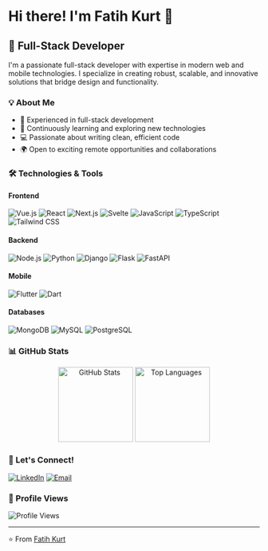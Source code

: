 # Hi there! I'm Fatih Kurt 👋

## 🚀 Full-Stack Developer

I'm a passionate full-stack developer with expertise in modern web and mobile technologies. I specialize in creating robust, scalable, and innovative solutions that bridge design and functionality.

### 💡 About Me
- 🔭 Experienced in full-stack development
- 🌱 Continuously learning and exploring new technologies
- 💻 Passionate about writing clean, efficient code
- 🌍 Open to exciting remote opportunities and collaborations

### 🛠️ Technologies & Tools

#### Frontend
![Vue.js](https://img.shields.io/badge/Vue.js-35495E?style=for-the-badge&logo=vue.js&logoColor=4FC08D)
![React](https://img.shields.io/badge/React-20232A?style=for-the-badge&logo=react&logoColor=61DAFB)
![Next.js](https://img.shields.io/badge/Next.js-000000?style=for-the-badge&logo=nextdotjs&logoColor=white)
![Svelte](https://img.shields.io/badge/Svelte-4A4A55?style=for-the-badge&logo=svelte&logoColor=FF3E00)
![JavaScript](https://img.shields.io/badge/JavaScript-F7DF1E?style=for-the-badge&logo=javascript&logoColor=black)
![TypeScript](https://img.shields.io/badge/TypeScript-007ACC?style=for-the-badge&logo=typescript&logoColor=white)
![Tailwind CSS](https://img.shields.io/badge/Tailwind_CSS-38B2AC?style=for-the-badge&logo=tailwind-css&logoColor=white)

#### Backend
![Node.js](https://img.shields.io/badge/Node.js-43853D?style=for-the-badge&logo=node.js&logoColor=white)
![Python](https://img.shields.io/badge/Python-3776AB?style=for-the-badge&logo=python&logoColor=white)
![Django](https://img.shields.io/badge/Django-092E20?style=for-the-badge&logo=django&logoColor=white)
![Flask](https://img.shields.io/badge/Flask-000000?style=for-the-badge&logo=flask&logoColor=white)
![FastAPI](https://img.shields.io/badge/FastAPI-005571?style=for-the-badge&logo=fastapi&logoColor=white)

#### Mobile
![Flutter](https://img.shields.io/badge/Flutter-02569B?style=for-the-badge&logo=flutter&logoColor=white)
![Dart](https://img.shields.io/badge/Dart-0175C2?style=for-the-badge&logo=dart&logoColor=white)

#### Databases
![MongoDB](https://img.shields.io/badge/MongoDB-4EA94B?style=for-the-badge&logo=mongodb&logoColor=white)
![MySQL](https://img.shields.io/badge/MySQL-00000F?style=for-the-badge&logo=mysql&logoColor=white)
![PostgreSQL](https://img.shields.io/badge/PostgreSQL-316192?style=for-the-badge&logo=postgresql&logoColor=white)

### 📊 GitHub Stats

<div align="center">
  <img src="https://github-readme-stats.vercel.app/api?username=fatihkurtl&show_icons=true&theme=dracula&hide_border=false" alt="GitHub Stats" height="150"/>
  <img src="https://github-readme-stats.vercel.app/api/top-langs/?username=fatihkurtl&layout=compact&theme=dracula&hide_border=false" alt="Top Languages" height="150"/>
</div>

### 🤝 Let's Connect!

[![LinkedIn](https://img.shields.io/badge/LinkedIn-0077B5?style=for-the-badge&logo=linkedin&logoColor=white)](https://www.linkedin.com/in/fatihkurtl/)
[![Email](https://img.shields.io/badge/Email-D14836?style=for-the-badge&logo=gmail&logoColor=white)](mailto:fatihkurt.dev@gmail.com)

### 📌 Profile Views
![Profile Views](https://komarev.com/ghpvc/?username=fatihkurtl&color=brightgreen)

---

⭐️ From [Fatih Kurt](https://github.com/fatihkurtl)
